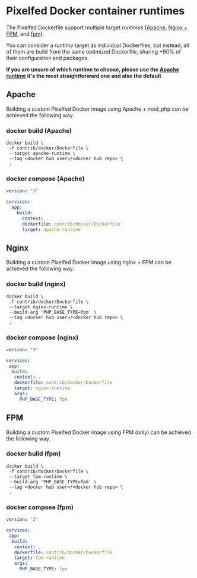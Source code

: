 # Pixelfed Docker container runtimes

The Pixelfed Dockerfile support multiple target *runtimes* ([Apache](#apache), [Nginx + FPM](#nginx), and [fpm](#fpm)).

You can consider a *runtime* target as individual Dockerfiles, but instead, all of them are build from the same optimized Dockerfile, sharing +90% of their configuration and packages.

**If you are unsure of which runtime to choose, please use the [Apache runtime](#apache) it's the most straightforward one and also the default**

## Apache

Building a custom Pixelfed Docker image using Apache + mod_php can be achieved the following way.

### docker build (Apache)

```shell
docker build \
 -f contrib/docker/Dockerfile \
 --target apache-runtime \
 --tag <docker hub user>/<docker hub repo> \
 .
```

### docker compose (Apache)

```yaml
version: "3"

services:
  app:
    build:
      context: .
      dockerfile: contrib/docker/Dockerfile
      target: apache-runtime
```

## Nginx

Building a custom Pixelfed Docker image using nginx + FPM can be achieved the following way.

### docker build (nginx)

```shell
docker build \
 -f contrib/docker/Dockerfile \
 --target nginx-runtime \
 --build-arg 'PHP_BASE_TYPE=fpm' \
 --tag <docker hub user>/<docker hub repo> \
 .
```

### docker compose (nginx)

```yaml
version: "3"

services:
 app:
  build:
   context: .
   dockerfile: contrib/docker/Dockerfile
   target: nginx-runtime
   args:
     PHP_BASE_TYPE: fpm
```

## FPM

Building a custom Pixelfed Docker image using FPM (only) can be achieved the following way.

### docker build (fpm)

```shell
docker build \
 -f contrib/docker/Dockerfile \
 --target fpm-runtime \
 --build-arg 'PHP_BASE_TYPE=fpm' \
 --tag <docker hub user>/<docker hub repo> \
 .
```

### docker compose (fpm)

```yaml
version: "3"

services:
 app:
  build:
   context: .
   dockerfile: contrib/docker/Dockerfile
   target: fpm-runtime
   args:
     PHP_BASE_TYPE: fpm
```
